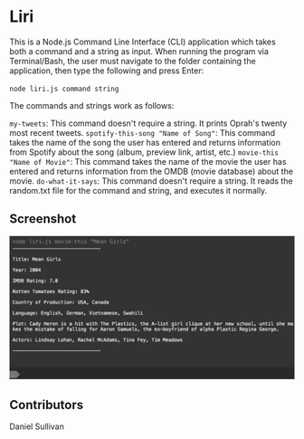 # Liri
This is a Node.js Command Line Interface (CLI) application which takes both a command and a string as input. When running the program via Terminal/Bash, the user must navigate to the folder containing the application, then type the following and press Enter:

`node liri.js command string`

 The commands and strings work as follows:

`my-tweets`: This command doesn't require a string. It prints Oprah's twenty most recent tweets.
`spotify-this-song "Name of Song"`: This command takes the name of the song the user has entered and returns information from Spotify about the song (album, preview link, artist, etc.)
`movie-this "Name of Movie"`: This command takes the name of the movie the user has entered and returns information from the OMDB (movie database) about the movie.
`do-what-it-says`: This command doesn't require a string. It reads the random.txt file for the command and string, and executes it normally.

## Screenshot
<img src="screenshot.png"/>

## Contributors
Daniel Sullivan
